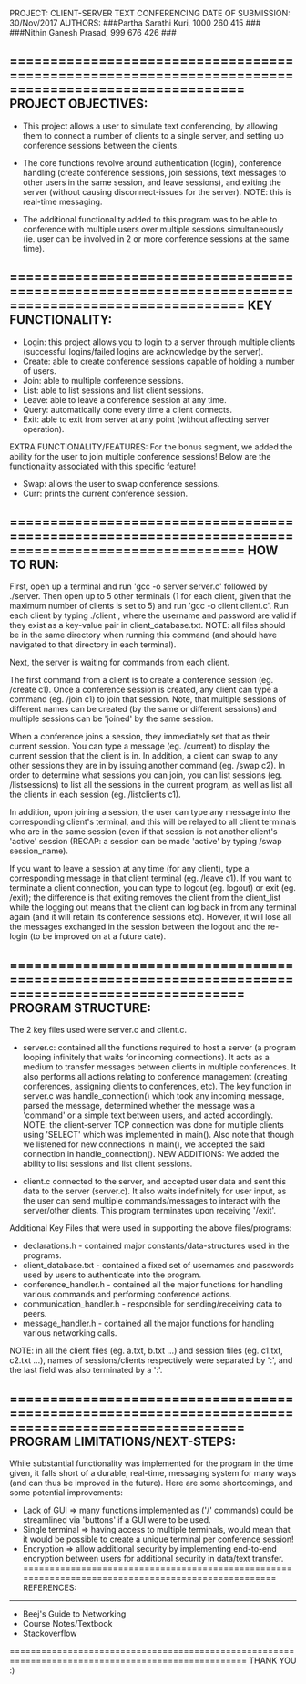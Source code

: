 PROJECT: CLIENT-SERVER TEXT CONFERENCING
DATE OF SUBMISSION: 30/Nov/2017
AUTHORS: ###Partha Sarathi Kuri, 1000 260 415 ###
	 	 ###Nithin Ganesh Prasad, 999 676 426 ###

===================================================================================================
PROJECT OBJECTIVES:
--------------------
- This project allows a user to simulate text conferencing, by allowing them to connect a number of clients to a single server, and setting up conference sessions between the clients.

- The core functions revolve around authentication (login), conference handling (create conference sessions, join sessions, text messages to other users in the same session, and leave sessions), and exiting the server (without causing disconnect-issues for the server). 
NOTE: this is real-time messaging.

- The additional functionality added to this program was to be able to conference with multiple users over multiple sessions simultaneously (ie. user can be involved in 2 or more conference sessions at the same time). 

===================================================================================================
KEY FUNCTIONALITY:
-------------------
- Login: this project allows you to login to a server through multiple clients (successful logins/failed logins are acknowledge by the server).
- Create: able to create conference sessions capable of holding a number of users.
- Join: able to multiple conference sessions.
- List: able to list sessions and list client sessions.
- Leave: able to leave a conference session at any time.
- Query: automatically done every time a client connects.
- Exit: able to exit from server at any point (without affecting server operation).

EXTRA FUNCTIONALITY/FEATURES:
For the bonus segment, we added the ability for the user to join multiple conference sessions! Below are the functionality associated with this specific feature!
- Swap: allows the user to swap conference sessions.
- Curr: prints the current conference session.

===================================================================================================
HOW TO RUN:
---------------

First, open up a terminal and run 'gcc -o server server.c' followed by ./server. Then open up to 5 other terminals (1 for each client, given that the maximum number of clients is set to 5) and run 'gcc -o client client.c'. Run each client by typing ./client <username> <password>, where the username and password are valid if they exist as a key-value pair in client_database.txt. NOTE: all files should be in the same directory when running this command (and should have navigated to that directory in each terminal).

Next, the server is waiting for commands from each client. 

The first command from a client is to create a conference session (eg. /create c1). Once a conference session is created, any client can type a command (eg. /join c1) to join that session.
Note, that multiple sessions of different names can be created (by the same or different sessions) and multiple sessions can be 'joined' by the same session.

When a conference joins a session, they immediately set that as their current session. You can type a message (eg. /current) to display the current session that the client is in. In addition, a client can swap to any other sessions they are in by issuing another command (eg. /swap c2). In order to determine what sessions you can join, you can list sessions (eg. /listsessions) to list all the sessions in the current program, as well as list all the clients in each session (eg. 
/listclients c1).

In addition, upon joining a session, the user can type any message into the corresponding client's terminal, and this will be relayed to all client terminals who are in the same session (even if that session is not another client's 'active' session (RECAP: a session can be made 'active' by typing /swap session_name).

If you want to leave a session at any time (for any client), type a corresponding message in that client terminal (eg. /leave c1). If you want to terminate a client connection, you can type to logout (eg. logout) or exit (eg. /exit); the difference is that exiting removes the client from the client_list while the logging out means that the client can log back in from any terminal again (and it will retain its conference sessions etc). However, it will lose all the messages exchanged in the session between the logout and the re-login (to be improved on at a future date).

===================================================================================================
PROGRAM STRUCTURE:
-------------------
The 2 key files used were server.c and client.c.

- server.c: contained all the functions required to host a server (a program looping infinitely that waits for incoming connections). It acts as a medium to transfer messages between clients in multiple conferences. It also performs all actions relating to conference management (creating conferences, assigning clients to conferences, etc). The key function in server.c was handle_connection() which took any incoming message, parsed the message, determined whether the message was a 'command' or a simple text between users, and acted accordingly. NOTE: the client-server TCP connection was done for multiple clients using 'SELECT' which was implemented in 
main(). Also note that though we listened for new connections in main(), we accepted the said connection in handle_connection(). NEW ADDITIONS: We added the ability to list sessions and list client sessions.

- client.c connected to the server, and accepted user data and sent this data to the server (server.c). It also waits indefinitely for user input, as the user can send multiple commands/messages to interact with the server/other clients. This program terminates upon receiving 
'/exit'.

Additional Key Files that were used in supporting the above files/programs:
- declarations.h - contained major constants/data-structures used in the programs.
- client_database.txt - contained a fixed set of usernames and passwords used by users to authenticate into the program.
- conference_handler.h - contained all the major functions for handling various commands and performing conference actions.
- communication_handler.h - responsible for sending/receiving data to peers.
- message_handler.h - contained all the major functions for handling various networking calls.

NOTE: in all the client files (eg. a.txt, b.txt ...) and session files (eg. c1.txt, c2.txt ...), names of sessions/clients respectively were separated by ':', and the last field was also terminated by a ':'.

===================================================================================================
PROGRAM LIMITATIONS/NEXT-STEPS:
--------------------------------

While substantial functionality was implemented for the program in the time given, it falls short of a durable, real-time, messaging system for many ways (and can thus be improved in the future). Here are some shortcomings, and some potential improvements:
- Lack of GUI => many functions implemented as ('/' commands) could be streamlined via 'buttons' if a GUI were to be used.
- Single terminal => having access to multiple terminals, would mean that it would be possible to create a unique terminal per conference session!
- Encryption => allow additional security by implementing end-to-end encryption between users for additional security in data/text transfer.
===================================================================================================
REFERENCES:
---------------
- Beej's Guide to Networking
- Course Notes/Textbook
- Stackoverflow

===================================================================================================
THANK YOU :)







